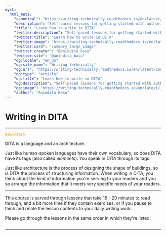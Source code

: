 ```yaml
---
myst:
  html_meta:
    "canonical": "https://writing-technically.readthedocs.io/en/latest/courses-dita-authoring.html"
    "description": "Self-paced lessons for getting started with authoring in DITA"
    "title": "Learn how to write in DITA"
    "twitter:description": "Self-paced lessons for getting started with authoring in DITA"
    "twitter:title": "Learn how to write in DITA"
    "twitter:image": "https://writing-technically.readthedocs.io/en/latest/_static/wordcloud.jpg"
    "twitter:card": "summary_large_image"
    "twitter:creator": "@anindita_basu"
    "twitter:site": "@anindita_basu"
    "og:locale": "en_US"
    "og:site_name": "Writing technically"
    "og:url": "https://writing-technically.readthedocs.io/en/latest/courses-dita-authoring.html"
    "og:type": "article"
    "og:title": "Learn how to write in DITA"
    "og:description": "Self-paced lessons for getting started with authoring in DITA"
    "og:image": "https://writing-technically.readthedocs.io/en/latest/_static/wordcloud.jpg"
    "author": "Anindita Basu"
---
```


# Writing in DITA

<hr/>
<p style="font-weight:bold;font-size:75%;color:orange">9 April 2024</p>

DITA is a language and an architecture.

Just like human-spoken languages have their own vocabulary, so does DITA have its tags (also called _elements_). You speak in DITA through its tags.

Just like architecture is the process of designing the shape of buildings, so is DITA the process of structuring information. When writing in DITA, you think about the kind of information you're serving to your readers and you so arrange the information that it meets very specific needs of your readers.

<hr/>

This course is served through lessons that take 15 - 20 minutes to read through, and a bit more time if they contain exercises, or if you pause to think and relate the lesson contents to your daily writing work.

Please go through the lessons in the same order in which they're listed.

```{include} courses-dita-authoring-toc.md
```

<hr/>

